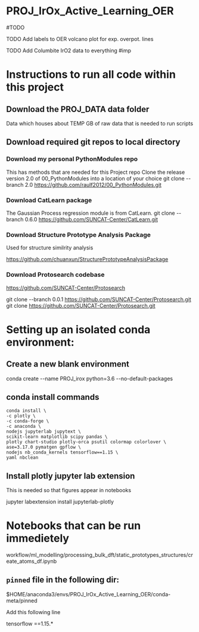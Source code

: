 # PROJ_IrOx_Active_Learning_OER

#TODO

TODO Add labels to OER volcano plot for exp. overpot. lines

TODO Add Columbite IrO2 data to everything #imp


























# Instructions to run all code within this project

## Download the PROJ_DATA data folder

Data which houses about TEMP GB of raw data that is needed to run scripts




## Download required git repos to local directory

### Download my personal PythonModules repo
This has methods that are needed for this Project repo
Clone the release version 2.0 of 00_PythonModules into a location of your choice
git clone --branch 2.0 https://github.com/raulf2012/00_PythonModules.git

### Download CatLearn package
The Gaussian Process regression module is from CatLearn.
git clone --branch 0.6.0 https://github.com/SUNCAT-Center/CatLearn.git

### Download Structure Prototype Analysis Package
Used for structure similrity analysis

https://github.com/chuanxun/StructurePrototypeAnalysisPackage

### Download Protosearch codebase

https://github.com/SUNCAT-Center/Protosearch

git clone --branch 0.0.1 https://github.com/SUNCAT-Center/Protosearch.git
git clone https://github.com/SUNCAT-Center/Protosearch.git


# Setting up an isolated conda environment:



## Create a new blank environment

conda create --name PROJ_irox python=3.6 --no-default-packages



## conda install commands
    conda install \
    -c plotly \
    -c conda-forge \
    -c anaconda \
    nodejs jupyterlab jupytext \
    scikit-learn matplotlib scipy pandas \
    plotly chart-studio plotly-orca psutil colormap colorlover \
    ase=3.17.0 pymatgen gpflow \
    nodejs nb_conda_kernels tensorflow==1.15 \
    yaml nbclean

## Install plotly jupyter lab extension

This is needed so that figures appear in notebooks

jupyter labextension install jupyterlab-plotly






# Notebooks that can be run immedietely

workflow/ml_modelling/processing_bulk_dft/static_prototypes_structures/create_atoms_df.ipynb































## `pinned` file in the following dir:

$HOME/anaconda3/envs/PROJ_IrOx_Active_Learning_OER/conda-meta/pinned

Add this following line

tensorflow ==1.15.*

